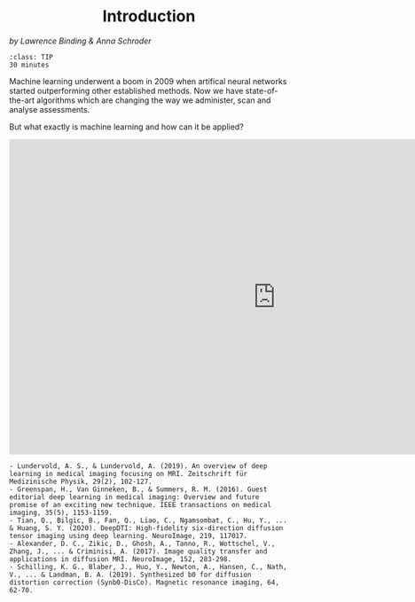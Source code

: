 # Introduction
_by Lawrence Binding & Anna Schroder_


```{admonition} Estimated Time 
:class: TIP
30 minutes
```

Machine learning underwent a boom in 2009 when artifical neural networks started outperforming other established methods. Now we have state-of-the-art algorithms which are changing the way we administer, scan and analyse assessments. 

But what exactly is machine learning and how can it be applied? 

<div class="iframe-container">
<iframe src="https://docs.google.com/presentation/d/e/2PACX-1vTV4Kijyxa684qjeTD8v0Gp_egWTCAed_FQ-ofiS5W4ny6GQXBTHlmpVbIx0ytgcTQHHbm0eQJYGhG3/embed?start=false&loop=false&delayms=3000" frameborder="0" width="960" height="569" allowfullscreen="true" mozallowfullscreen="true" webkitallowfullscreen="true"></iframe>
</div>


<style>
  .iframe-container {
		text-align:center;
  		width:100%;
  }
</style>

<style>
h1 {text-align: center;}
</style>


```{admonition} Further reading
- Lundervold, A. S., & Lundervold, A. (2019). An overview of deep learning in medical imaging focusing on MRI. Zeitschrift für Medizinische Physik, 29(2), 102-127.
- Greenspan, H., Van Ginneken, B., & Summers, R. M. (2016). Guest editorial deep learning in medical imaging: Overview and future promise of an exciting new technique. IEEE transactions on medical imaging, 35(5), 1153-1159.
- Tian, Q., Bilgic, B., Fan, Q., Liao, C., Ngamsombat, C., Hu, Y., ... & Huang, S. Y. (2020). DeepDTI: High-fidelity six-direction diffusion tensor imaging using deep learning. NeuroImage, 219, 117017.
- Alexander, D. C., Zikic, D., Ghosh, A., Tanno, R., Wottschel, V., Zhang, J., ... & Criminisi, A. (2017). Image quality transfer and applications in diffusion MRI. NeuroImage, 152, 283-298.
- Schilling, K. G., Blaber, J., Huo, Y., Newton, A., Hansen, C., Nath, V., ... & Landman, B. A. (2019). Synthesized b0 for diffusion distortion correction (Synb0-DisCo). Magnetic resonance imaging, 64, 62-70.
```

